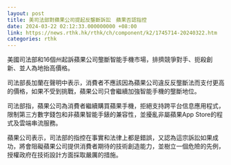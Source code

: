 ```yaml
---
layout: post
title: 美司法部對蘋果公司提起反壟斷訴訟　蘋果否認指控
date: 2024-03-22 02:12:33.000000000 +08:00
link: https://news.rthk.hk/rthk/ch/component/k2/1745714-20240322.htm
categories: rthk
---
```


美國司法部和16個州起訴蘋果公司壟斷智能手機市場，排擠競爭對手、扼殺創新、並人為地抬高價格。

司法部長加蘭在聲明中表示，消費者不應該因為蘋果公司違反反壟斷法而支付更高的價格，如果不受到挑戰，蘋果公司只會繼續加強智能手機的壟斷地位。

司法部指，蘋果公司為消費者繼續購買蘋果手機，拒絕支持跨平台信息應用程式，限制第三方數字錢包和非蘋果智能手錶的兼容性，並擾亂非屬蘋果App Store的程式及雲端串流服務。

蘋果公司表示，司法部的指控在事實和法律上都是錯誤，又認為這宗訴訟如果成功，將會阻礙蘋果公司提供消費者期待的技術創造能力，並樹立一個危險的先例，授權政府在技術設計方面採取嚴厲的措施。
